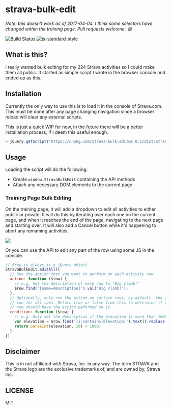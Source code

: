 strava-bulk-edit
========================

_Note: this doesn't work as of 2017-04-04. I think some selectors have changed within the training page. Pull requests welcome. 😄_

[![Build Status](https://travis-ci.org/lukekarrys/strava-bulk-edit.png?branch=master)](https://travis-ci.org/lukekarrys/strava-bulk-edit)
[![js-standard-style](https://img.shields.io/badge/code%20style-standard-brightgreen.svg?style=flat)](https://github.com/feross/standard)

## What is this?

I really wanted bulk editing for my 224 Strava activities so I could make them all public. It started as simple script I wrote in the browser console and ended up as this.


## Installation

Currently the only way to use this is to load it in the console of Strava.com. This must be done after any page changing navigation since a browser reload will clear any external scripts.

This is just a quick WIP for now, in the future there will be a better installation process, if I deem this useful enough.

```js
> jQuery.getScript('https://unpkg.com/strava-bulk-edit@1.0.5/dist/StravaBulkEdit.js')
```


## Usage

Loading the script will do the following:

- Create `window.StravaBulkEdit` containing the API methods
- Attach any necessary DOM elements to the current page

### Training Page Bulk Editing

On the training page, it will add a dropdown to edit all activities to either public or private. It will do this by iterating over each one on the current page, and when it reaches the end of the page, navigating to the next page and starting over. It will also add a Cancel button while it's happening to abort any remaming activities.

![](https://cldup.com/7pZH0ZPSnR.gif)

Or you can use the API to edit any part of the row using some JS in the console.

```js
// $row is always is a jQuery object
StravaBulkEdit.editAll({
  // Run the action that you want to perform on each activity row
  action: function ($row) {
    // e.g. Set the description of each row to "Big climb!"
    $row.find('[name=description]').val('Big climb!');
  },
  // Optionally, only run the action on certain rows, by default, the action will
  // run for all rows. Return true or false from this to determine if the activity
  // row should have the action peformed on it.
  condition: function ($row) {
    // e.g. Only set the description if the elevation is more than 1000
    var elevation = $row.find('li:contains(Elevation)').text().replace(/\D/g, '');
    return parseInt(elevation, 10) > 1000;
  }
})
```

## Disclaimer

This is in not affiliated with Strava, Inc. in any way. The term STRAVA and the Strava logo are the exclusive trademarks of, and are owned by, Strava Inc.

## LICENSE

MIT

